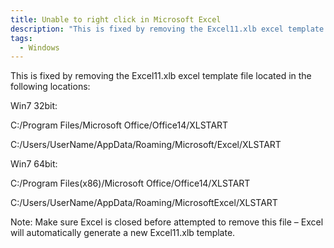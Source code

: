 ```yaml
---
title: Unable to right click in Microsoft Excel
description: "This is fixed by removing the Excel11.xlb excel template file located in the following locations:"
tags:
  - Windows
---
```

This is fixed by removing the Excel11.xlb excel template file located in the following locations:

Win7 32bit:

C:/Program Files/Microsoft Office/Office14/XLSTART

C:/Users/UserName/AppData/Roaming/Microsoft/Excel/XLSTART

Win7 64bit:

C:/Program Files(x86)/Microsoft Office/Office14/XLSTART

C:/Users/UserName/AppData/Roaming/MicrosoftExcel/XLSTART

Note: Make sure Excel is closed before attempted to remove this file – Excel will automatically generate a new Excel11.xlb template.
